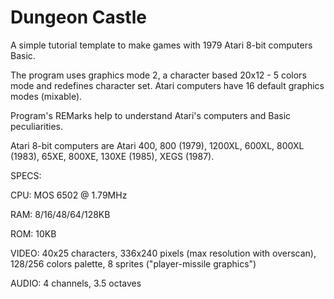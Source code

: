 # Dungeon Castle
A simple tutorial template to make games with 1979 Atari 8-bit computers Basic.

The program uses graphics mode 2, a character based 20x12 - 5 colors mode and redefines character set.
Atari computers have 16 default graphics modes (mixable).

Program's REMarks help to understand Atari's computers and Basic peculiarities.


Atari 8-bit computers are Atari 400, 800 (1979), 1200XL, 600XL, 800XL (1983), 65XE, 800XE, 130XE (1985), XEGS (1987).

SPECS:

CPU: MOS 6502 @ 1.79MHz

RAM: 8/16/48/64/128KB

ROM: 10KB

VIDEO: 40x25 characters, 336x240 pixels (max resolution with overscan), 128/256 colors palette, 8 sprites ("player-missile graphics") 

AUDIO: 4 channels, 3.5 octaves 
